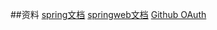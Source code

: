 ##资料
[spring文档](https://spring.io/guides)
[springweb文档](https://spring.io/guides/gs/serving-web-content/)
[Github OAuth](https://developer.github.com/apps/building-oauth-apps/)